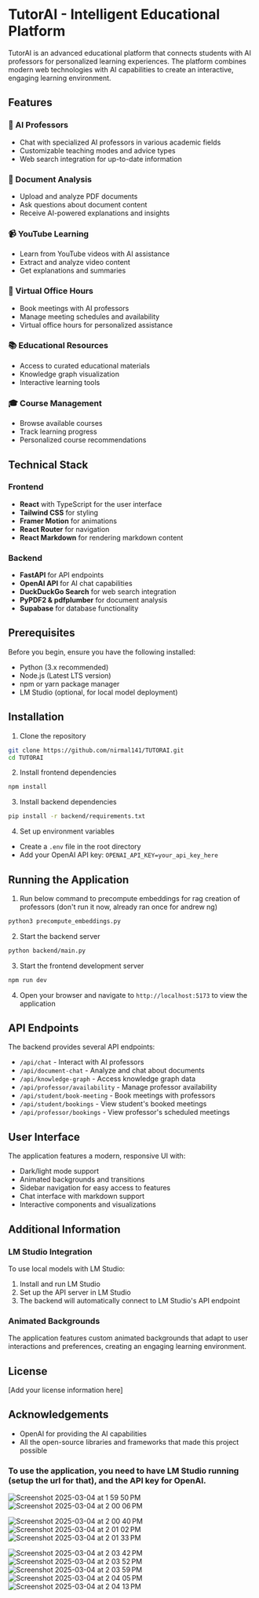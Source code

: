 # TutorAI - Intelligent Educational Platform

TutorAI is an advanced educational platform that connects students with AI professors for personalized learning experiences. The platform combines modern web technologies with AI capabilities to create an interactive, engaging learning environment.

## Features

### 🤖 AI Professors
- Chat with specialized AI professors in various academic fields
- Customizable teaching modes and advice types
- Web search integration for up-to-date information

### 📝 Document Analysis
- Upload and analyze PDF documents
- Ask questions about document content
- Receive AI-powered explanations and insights

### 📹 YouTube Learning
- Learn from YouTube videos with AI assistance
- Extract and analyze video content
- Get explanations and summaries

### 📅 Virtual Office Hours
- Book meetings with AI professors
- Manage meeting schedules and availability
- Virtual office hours for personalized assistance

### 📚 Educational Resources
- Access to curated educational materials
- Knowledge graph visualization
- Interactive learning tools

### 🎓 Course Management
- Browse available courses
- Track learning progress
- Personalized course recommendations

## Technical Stack

### Frontend
- **React** with TypeScript for the user interface
- **Tailwind CSS** for styling
- **Framer Motion** for animations
- **React Router** for navigation
- **React Markdown** for rendering markdown content

### Backend
- **FastAPI** for API endpoints
- **OpenAI API** for AI chat capabilities
- **DuckDuckGo Search** for web search integration
- **PyPDF2 & pdfplumber** for document analysis
- **Supabase** for database functionality

## Prerequisites

Before you begin, ensure you have the following installed:
- Python (3.x recommended)
- Node.js (Latest LTS version)
- npm or yarn package manager
- LM Studio (optional, for local model deployment)

## Installation

1. Clone the repository

```bash
git clone https://github.com/nirmal141/TUTORAI.git
cd TUTORAI
```

2. Install frontend dependencies

```bash
npm install
```

3. Install backend dependencies

```bash
pip install -r backend/requirements.txt
```

4. Set up environment variables
- Create a `.env` file in the root directory
- Add your OpenAI API key: `OPENAI_API_KEY=your_api_key_here`

## Running the Application

1. Run below command to precompute embeddings for rag creation of professors (don't run it now, already ran once for andrew ng)
```bash
python3 precompute_embeddings.py
```
   
2. Start the backend server

```bash
python backend/main.py
```

3. Start the frontend development server

```bash
npm run dev
```

4. Open your browser and navigate to `http://localhost:5173` to view the application

## API Endpoints

The backend provides several API endpoints:

- `/api/chat` - Interact with AI professors
- `/api/document-chat` - Analyze and chat about documents
- `/api/knowledge-graph` - Access knowledge graph data
- `/api/professor/availability` - Manage professor availability
- `/api/student/book-meeting` - Book meetings with professors
- `/api/student/bookings` - View student's booked meetings
- `/api/professor/bookings` - View professor's scheduled meetings

## User Interface

The application features a modern, responsive UI with:
- Dark/light mode support
- Animated backgrounds and transitions
- Sidebar navigation for easy access to features
- Chat interface with markdown support
- Interactive components and visualizations

## Additional Information

### LM Studio Integration
To use local models with LM Studio:
1. Install and run LM Studio
2. Set up the API server in LM Studio
3. The backend will automatically connect to LM Studio's API endpoint

### Animated Backgrounds
The application features custom animated backgrounds that adapt to user interactions and preferences, creating an engaging learning environment.

## License

[Add your license information here]

## Acknowledgements

- OpenAI for providing the AI capabilities
- All the open-source libraries and frameworks that made this project possible

### To use the application, you need to have LM Studio running (setup the url for that), and the API key for OpenAI.


![Screenshot 2025-03-04 at 1 59 50 PM](https://github.com/user-attachments/assets/5d10d1a0-8576-4137-a35e-9019bd3785b2)
![Screenshot 2025-03-04 at 2 00 06 PM](https://github.com/user-attachments/assets/438ba7de-a23e-41b9-8e4e-d8ef17b5aa51)

![Screenshot 2025-03-04 at 2 00 40 PM](https://github.com/user-attachments/assets/eacad9e5-db11-4588-b2df-c89075c68ee2)
![Screenshot 2025-03-04 at 2 01 02 PM](https://github.com/user-attachments/assets/a634dd26-9748-4207-8ab9-3dac75e7952b)
![Screenshot 2025-03-04 at 2 01 33 PM](https://github.com/user-attachments/assets/ebfc368f-b2c4-4776-b985-9575a790e5fc)

![Screenshot 2025-03-04 at 2 03 42 PM](https://github.com/user-attachments/assets/51581ae3-e023-4adf-ad2d-d538eed562b0)
![Screenshot 2025-03-04 at 2 03 52 PM](https://github.com/user-attachments/assets/59172310-7e5b-4255-8408-c51274ca770e)
![Screenshot 2025-03-04 at 2 03 59 PM](https://github.com/user-attachments/assets/9e8b6d6a-da00-44bd-be10-ac876e7be858)
![Screenshot 2025-03-04 at 2 04 05 PM](https://github.com/user-attachments/assets/fd60fd3e-1c0f-4dbc-ae40-9652157bad3c)
![Screenshot 2025-03-04 at 2 04 13 PM](https://github.com/user-attachments/assets/7ad9194b-6956-4115-aac0-e6c78c059341)

